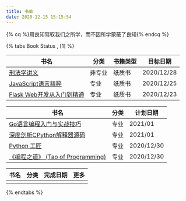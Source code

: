 ```yaml
---
title: 书单
date: 2020-12-15 15:15:54
---
```


{% cq %}用良知驾驭我们之所学，而不因所学蒙蔽了良知{% endcq %}

{% tabs Book Status , [1] %}

<!-- tab 在读 -->

| 书名                                                         | 分类   | 书籍类型 | 目标日期   |
| ------------------------------------------------------------ | ------ | -------- | ---------- |
| [刑法学讲义](https://www.douban.com/link2/?url=https%3A%2F%2Fbook.douban.com%2Fsubject%2F35154591%2F&query=%E5%88%91%E6%B3%95%E5%AD%A6%E8%AE%B2%E4%B9%89&cat_id=1001&type=search&pos=0) | 非专业 | 纸质书   | 2020/12/28 |
| [JavaScript语言精粹](https://www.douban.com/link2/?url=https%3A%2F%2Fbook.douban.com%2Fsubject%2F3590768%2F&query=JavaScript语言精粹&cat_id=1001&type=search&pos=0) | 专业   | 纸质书   | 2020/12/25 |
| [Flask Web开发从入门到精通](https://item.jd.com/10020807183261.html) | 专业   | 纸质书   | 2020/12/23 |

<!-- endtab -->



<!-- tab 想读 -->

| 书名                                                         | 分类 | 计划日期   |
| ------------------------------------------------------------ | ---- | ---------- |
| [Go语言编程入门与实战技巧](https://book.douban.com/subject/30325764/) | 专业 | 2021/01    |
| [深度剖析CPython解释器源码](https://www.cnblogs.com/traditional/tag/%E6%B7%B1%E5%BA%A6%E5%89%96%E6%9E%90CPython%E8%A7%A3%E9%87%8A%E5%99%A8%E6%BA%90%E7%A0%81/default.html?page=2) | 专业 | 2021/01    |
| [Python 工匠](https://github.com/piglei/one-python-craftsman) | 专业 | 2020/12/30 |
| [《编程之道》 (Tao of Programming)](https://github.com/yikeke/tao-of-programming) | 专业 | 2020/12/30 |

<!-- endtab -->



<!-- tab 已读 -->

| 书名 | 分类 | 完成日期 | 更多 |
| ---- | ---- | -------- | ---- |
|      |      |          |      |

<!-- endtab -->

{% endtabs %}